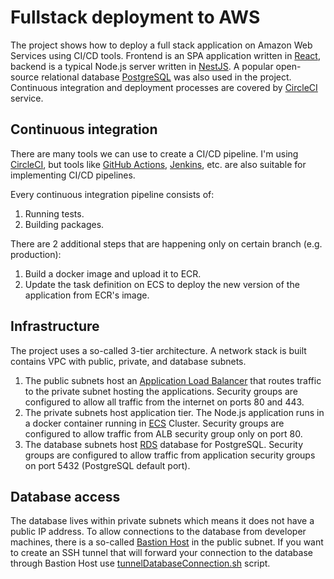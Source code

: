 # Fullstack deployment to AWS

The project shows how to deploy a full stack application on Amazon Web Services using CI/CD tools. Frontend is an SPA application written in [React](https://reactjs.org/), backend is a typical Node.js server written in [NestJS](https://nestjs.com/). A popular open-source relational database [PostgreSQL](https://www.postgresql.org/) was also used in the project. Continuous integration and deployment processes are covered by [CircleCI](https://circleci.com/) service.

## Continuous integration

There are many tools we can use to create a CI/CD pipeline. I'm using [CircleCI](https://circleci.com/), but tools like [GitHub Actions](https://docs.github.com/en/actions), [Jenkins](https://www.jenkins.io/), etc. are also suitable for implementing CI/CD pipelines.

Every continuous integration pipeline consists of:

1. Running tests.
2. Building packages.

There are 2 additional steps that are happening only on certain branch (e.g. production):

1. Build a docker image and upload it to ECR.
2. Update the task definition on ECS to deploy the new version of the application from ECR's image.

## Infrastructure

The project uses a so-called 3-tier architecture. A network stack is built contains VPC with public, private, and database subnets.

1. The public subnets host an [Application Load Balancer](https://docs.aws.amazon.com/elasticloadbalancing/latest/application/introduction.html) that routes traffic to the private subnet hosting the applications. Security groups are configured to allow all traffic from the internet on ports 80 and 443.
2. The private subnets host application tier. The Node.js application runs in a docker container running in [ECS](https://aws.amazon.com/ecs/) Cluster. Security groups are configured to allow traffic from ALB security group only on port 80.
3. The database subnets host [RDS](https://aws.amazon.com/rds/) database for PostgreSQL. Security groups are configured to allow traffic from application security groups on port 5432 (PostgreSQL default port).

## Database access

The database lives within private subnets which means it does not have a public IP address. To allow connections to the database from developer machines, there is a so-called [Bastion Host](https://en.wikipedia.org/wiki/Bastion_host) in the public subnet. If you want to create an SSH tunnel that will forward your connection to the database through Bastion Host use [tunnelDatabaseConnection.sh](/scripts/tunnelDatabaseConnection.sh) script.
